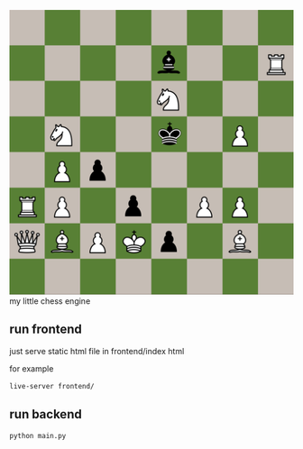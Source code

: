
![Image](./image.png)
my little chess engine 

## run frontend
just serve static html file in frontend/index html

for example
```bash
live-server frontend/
```

## run backend
``` bash
python main.py
```

